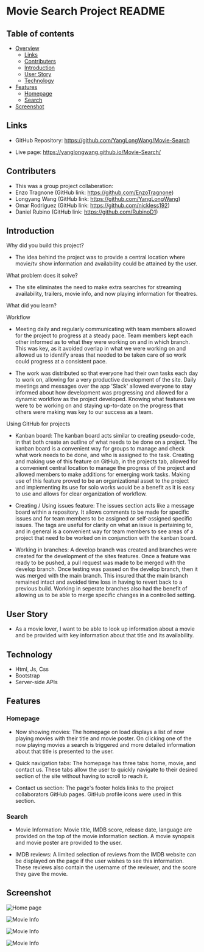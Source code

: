 # Movie Search Project README
## Table of contents

- [Overview](#overview)
  - [Links](#links)
  - [Contributers](#contributers)
  - [Introduction](#introduction)
  - [User Story](#user-story)
  - [Technology](#technology)
- [Features](#features)
  - [Homepage](#homepage)
  - [Search](#search)
- [Screenshot](#screenshot)
## Links
- GitHub Repository: https://github.com/YangLongWang/Movie-Search

- Live page: https://yanglongwang.github.io/Movie-Search/

## Contributers 
- This was a group project collaberation:
- Enzo Tragnone (GitHub link: https://github.com/EnzoTragnone)
- Longyang Wang (GitHub link: https://github.com/YangLongWang)
- Omar Rodriguez (GitHub link: https://github.com/nickless192)
- Daniel Rubino (GitHub link: https://github.com/RubinoD1)

## Introduction 
 Why did you build this project?

- The idea behind the project was to provide a central location where movie/tv show information and availability  could be attained by the user. 

 What problem does it solve?

- The site eliminates the need to make extra searches for streaming availability, trailers, movie info, and now playing information for theatres. 

 What did you learn?

Workflow

- Meeting daily and regularly communicating with team members allowed for the project to progress at a steady pace. Team members kept each other informed as to what they were working on and in which branch. This was key, as it avoided overlap in what we were working on and allowed us to identify areas that needed to be taken care of so work could progress at a consistent pace. 

- The work was distributed so that everyone had their own tasks each day to work on, allowing for a very productive development of the site. Daily meetings and messages over the app 'Slack' allowed everyone to stay informed about how development was progressing and allowed for a dynamic workflow as the project developed. Knowing what features we were to be working on and staying up-to-date on the progress that others were making was key to our success as a team. 

Using GitHub for projects 

- Kanban board: The kanban board acts similar to creating pseudo-code, in that both create an outline of what needs to be done on a project. The kanban board is a convenient way for groups to manage and check what work needs to be done, and who is assigned to the task. Creating and making use of this feature on GitHub, in the projects tab, allowed for a convenient central location to manage the progress of the project and allowed members to make additions for emerging work tasks. Making use of this feature proved to be an organizational asset to the project and implementing its use for solo works would be a benefit as it is easy to use and allows for clear organization of workflow.   

- Creating / Using issues feature: The issues section acts like a message board within a repository. It allows comments to be made for specific issues and for team members to be assigned or self-assigned specific issues. The tags are useful for clarity on what an issue is pertaining to, and in general is a convenient way for team members to see areas of a project that need to be worked on in conjunction with the kanban board.  
 
- Working in branches: A develop branch was created and branches were created for the development of the sites features. Once a feature was ready to be pushed, a pull request was made to be merged with the develop branch. Once testing was passed on the develop branch, then it was merged with the main branch. This insured that the main branch remained intact and avoided time loss in having to revert back to a previous build. Working in seperate branches also had the benefit of allowing us to be able to merge specific changes in a controlled setting.  
 

## User Story
- As a movie lover, I want to be able to look up information about a movie and be provided with key information about that title and its availability. 

## Technology 

- Html, Js, Css
- Bootstrap
- Server-side APIs

## Features

### Homepage

- Now showing movies: The homepage on load displays a list of now playing movies with their title and movie poster. On clicking one of the now playing movies a search is triggered and more detailed information about that title is presented to the user. 

- Quick navigation tabs: The homepage has three tabs: home, movie, and contact us. These tabs allow the user to quickly navigate to their desired section of the site without having to scroll to reach it. 

- Contact us section: The page's footer holds links to the project collaborators GitHub pages. GitHub profile icons were used in this section. 


### Search 

- Movie Information: Movie title, IMDB score, release date, language are provided on the top of the movie information section. A movie synopsis and movie poster are provided to the user. 

- IMDB reviews: A limited selection of reviews from the IMDB website can be displayed on the page if the user wishes to see this information. These reviews also contain the username of the reviewer, and the score they gave the movie. 

## Screenshot

![Home page](./assets/images/Movie%20Search%201.png)

![Movie Info](./assets/images/Movie%20Search%202.png)

![Movie Info](./assets/images/Movie%20Search%203.png)

![Movie Info](./assets/images/Movie%20Search%204.png)



